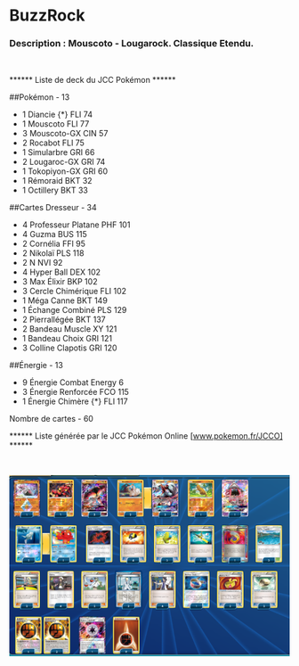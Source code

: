 # BuzzRock

### Description : Mouscoto - Lougarock. Classique Etendu.

<br>

****** Liste de deck du JCC Pokémon ******

##Pokémon - 13

* 1 Diancie {*} FLI 74
* 1 Mouscoto FLI 77
* 3 Mouscoto-GX CIN 57
* 2 Rocabot FLI 75
* 1 Simularbre GRI 66
* 2 Lougaroc-GX GRI 74
* 1 Tokopiyon-GX GRI 60
* 1 Rémoraid BKT 32
* 1 Octillery BKT 33

##Cartes Dresseur - 34

* 4 Professeur Platane PHF 101
* 4 Guzma BUS 115
* 2 Cornélia FFI 95
* 2 Nikolaï PLS 118
* 2 N NVI 92
* 4 Hyper Ball DEX 102
* 3 Max Élixir BKP 102
* 3 Cercle Chimérique FLI 102
* 1 Méga Canne BKT 149
* 1 Échange Combiné PLS 129
* 2 Pierrallégée BKT 137
* 2 Bandeau Muscle XY 121
* 1 Bandeau Choix GRI 121
* 3 Colline Clapotis GRI 120

##Énergie - 13

* 9 Énergie Combat Energy 6
* 3 Énergie Renforcée FCO 115
* 1 Énergie Chimère {*} FLI 117

Nombre de cartes - 60

****** Liste générée par le JCC Pokémon Online [www.pokemon.fr/JCCO] ******

<br>

![alt text](img/MouscotoLougarock.png)
